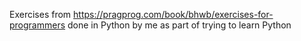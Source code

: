 Exercises from https://pragprog.com/book/bhwb/exercises-for-programmers done in Python by me as part of trying to learn Python
